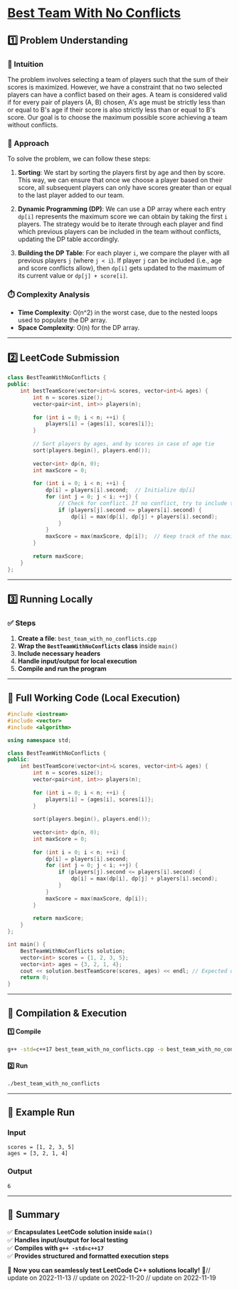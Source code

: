 # **[Best Team With No Conflicts](https://leetcode.com/problems/best-team-with-no-conflicts/description/)**  

## **1️⃣ Problem Understanding**  
### **📌 Intuition**  
The problem involves selecting a team of players such that the sum of their scores is maximized. However, we have a constraint that no two selected players can have a conflict based on their ages. A team is considered valid if for every pair of players (A, B) chosen, A's age must be strictly less than or equal to B's age if their score is also strictly less than or equal to B's score. Our goal is to choose the maximum possible score achieving a team without conflicts.

### **🚀 Approach**  
To solve the problem, we can follow these steps:

1. **Sorting**: We start by sorting the players first by age and then by score. This way, we can ensure that once we choose a player based on their score, all subsequent players can only have scores greater than or equal to the last player added to our team.

2. **Dynamic Programming (DP)**: We can use a DP array where each entry `dp[i]` represents the maximum score we can obtain by taking the first `i` players. The strategy would be to iterate through each player and find which previous players can be included in the team without conflicts, updating the DP table accordingly.

3. **Building the DP Table**: For each player `i`, we compare the player with all previous players `j` (where `j < i`). If player `j` can be included (i.e., age and score conflicts allow), then `dp[i]` gets updated to the maximum of its current value or `dp[j] + score[i]`.

### **⏱️ Complexity Analysis**  
- **Time Complexity**: O(n^2) in the worst case, due to the nested loops used to populate the DP array.
- **Space Complexity**: O(n) for the DP array.

---  

## **2️⃣ LeetCode Submission**  
```cpp
class BestTeamWithNoConflicts {
public:
    int bestTeamScore(vector<int>& scores, vector<int>& ages) {
        int n = scores.size();
        vector<pair<int, int>> players(n);
        
        for (int i = 0; i < n; ++i) {
            players[i] = {ages[i], scores[i]};
        }
        
        // Sort players by ages, and by scores in case of age tie
        sort(players.begin(), players.end());
        
        vector<int> dp(n, 0);
        int maxScore = 0;
        
        for (int i = 0; i < n; ++i) {
            dp[i] = players[i].second;  // Initialize dp[i]
            for (int j = 0; j < i; ++j) {
                // Check for conflict. If no conflict, try to include this player.
                if (players[j].second <= players[i].second) {
                    dp[i] = max(dp[i], dp[j] + players[i].second);
                }
            }
            maxScore = max(maxScore, dp[i]);  // Keep track of the maximum score
        }
        
        return maxScore;
    }
};
```  

---  

## **3️⃣ Running Locally**  
### **✅ Steps**  
1. **Create a file**: `best_team_with_no_conflicts.cpp`  
2. **Wrap the `BestTeamWithNoConflicts` class** inside `main()`  
3. **Include necessary headers**  
4. **Handle input/output for local execution**  
5. **Compile and run the program**  

---  

## **📝 Full Working Code (Local Execution)**  
```cpp
#include <iostream>
#include <vector>
#include <algorithm>

using namespace std;

class BestTeamWithNoConflicts {
public:
    int bestTeamScore(vector<int>& scores, vector<int>& ages) {
        int n = scores.size();
        vector<pair<int, int>> players(n);
        
        for (int i = 0; i < n; ++i) {
            players[i] = {ages[i], scores[i]};
        }
        
        sort(players.begin(), players.end());
        
        vector<int> dp(n, 0);
        int maxScore = 0;
        
        for (int i = 0; i < n; ++i) {
            dp[i] = players[i].second;  
            for (int j = 0; j < i; ++j) {
                if (players[j].second <= players[i].second) {
                    dp[i] = max(dp[i], dp[j] + players[i].second);
                }
            }
            maxScore = max(maxScore, dp[i]);  
        }
        
        return maxScore;
    }
};

int main() {
    BestTeamWithNoConflicts solution;
    vector<int> scores = {1, 2, 3, 5};
    vector<int> ages = {3, 2, 1, 4};
    cout << solution.bestTeamScore(scores, ages) << endl; // Expected output: 6
    return 0;
}
```  

---  

## **🔧 Compilation & Execution**  
#### **1️⃣ Compile**  
```bash
g++ -std=c++17 best_team_with_no_conflicts.cpp -o best_team_with_no_conflicts
```  

#### **2️⃣ Run**  
```bash
./best_team_with_no_conflicts
```  

---  

## **🎯 Example Run**  
### **Input**  
```
scores = [1, 2, 3, 5]
ages = [3, 2, 1, 4]
```  
### **Output**  
```
6
```  

---  

## **📌 Summary**  
✅ **Encapsulates LeetCode solution inside `main()`**  
✅ **Handles input/output for local testing**  
✅ **Compiles with `g++ -std=c++17`**  
✅ **Provides structured and formatted execution steps**  

🚀 **Now you can seamlessly test LeetCode C++ solutions locally!** 🚀// update on 2022-11-13
// update on 2022-11-20
// update on 2022-11-19
